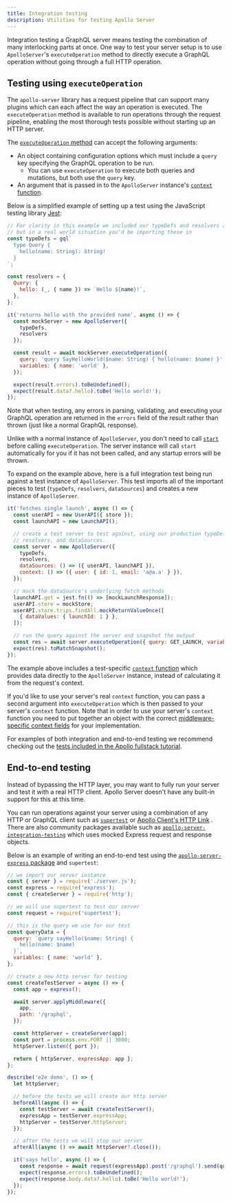```yaml
---
title: Integration testing
description: Utilities for testing Apollo Server
---
```


Integration testing a GraphQL server means testing the combination of many interlocking parts at once. One way to test your server setup is to use `ApolloServer`'s `executeOperation` method to directly execute a GraphQL operation without going through a full HTTP operation.

## Testing using `executeOperation`

The `apollo-server` library has a request pipeline that can support many plugins which can each affect the way an operation is executed. The `executeOperation` method is available to run operations through the request pipeline, enabling the most thorough tests possible without starting up an HTTP server. 

The [`executeOperation` method](../api/apollo-server/#executeoperation) can accept the following arguments: 
* An object containing configuration options which must include a `query` key specifying the GraphQL operation to be run. 
  * You can use `executeOperation` to execute both queries and mutations, but both use the `query` key. 
* An argument that is passed in to the `ApolloServer` instance's [`context` function](../data/resolvers/#the-context-argument).

Below is a simplified example of setting up a test using the JavaScript testing library [Jest](https://jestjs.io/):
```js:title=index.test.js
// For clarity in this example we included our typeDefs and resolvers above our test,
// but in a real world situation you'd be importing these in
const typeDefs = gql`
  type Query {
    hello(name: String): String!
  }
`;

const resolvers = {
  Query: {
    hello: (_, { name }) => `Hello ${name}!`,
  },
};

it('returns hello with the provided name', async () => {
  const mockServer = new ApolloServer({
    typeDefs,
    resolvers
  });

  const result = await mockServer.executeOperation({
    query: 'query SayHelloWorld($name: String) { hello(name: $name) }',
    variables: { name: 'world' },
  });

  expect(result.errors).toBeUndefined();
  expect(result.data?.hello).toBe('Hello world!');
});
```
Note that when testing, any errors in parsing, validating, and executing your GraphQL operation are returned in the `errors` field of the result rather than thrown (just like a normal GraphQL response).

Unlike with a normal instance of `ApolloServer`,  you don't need to call [`start`](../../api/apollo-server/#start) before calling `executeOperation`. The server instance will call `start` automatically for you if it has not been called, and any startup errors will be thrown.

To expand on the example above, here is a full integration test being run against a test instance of `ApolloServer`. This test imports all of the important pieces to test (`typeDefs`, `resolvers`, `dataSources`) and creates a new instance of `ApolloServer`.

```js:title=integration.test.js
it('fetches single launch', async () => {
  const userAPI = new UserAPI({ store });
  const launchAPI = new LaunchAPI();

  // create a test server to test against, using our production typeDefs,
  // resolvers, and dataSources.
  const server = new ApolloServer({
    typeDefs,
    resolvers,
    dataSources: () => ({ userAPI, launchAPI }),
    context: () => ({ user: { id: 1, email: 'a@a.a' } }),
  });

  // mock the dataSource's underlying fetch methods
  launchAPI.get = jest.fn(() => [mockLaunchResponse]);
  userAPI.store = mockStore;
  userAPI.store.trips.findAll.mockReturnValueOnce([
    { dataValues: { launchId: 1 } },
  ]);

  // run the query against the server and snapshot the output
  const res = await server.executeOperation({ query: GET_LAUNCH, variables: { id: 1 } });
  expect(res).toMatchSnapshot();
});
```

The example above includes a test-specific [`context` function](../data/resolvers/#the-context-argument) which provides data directly to the `ApolloServer` instance, instead of calculating it from the request's context. 

If you'd like to use your server's real `context` function, you can pass a second argument into `executeOperation` which is then passed to your server's `context` function. Note that in order to use your server's `context` function you need to put together an object with the correct [middleware-specific context fields](../api/apollo-server/#middleware-specific-context-fields) for your implementation.

For examples of both integration and end-to-end testing we recommend checking out the [tests included in the Apollo fullstack tutorial](https://github.com/apollographql/fullstack-tutorial/tree/master/final/server/src/__tests__).
## End-to-end testing


Instead of bypassing the HTTP layer, you may want to fully run your server and test it with a real HTTP client. Apollo Server doesn't have any built-in support for this at this time. 

You can run operations against your server using a combination of any HTTP or GraphQL client such as [`supertest`](https://www.npmjs.com/package/supertest) or [Apollo Client's HTTP Link](https://www.apollographql.com/docs/react/api/link/apollo-link-http/) . There are also community packages available such as [`apollo-server-integration-testing`](https://www.npmjs.com/package/apollo-server-integration-testing) which uses mocked Express request and response objects. 

Below is an example of writing an end-to-end test using the [`apollo-server-express` package](../integrations/middleware/#apollo-server-express) and `supertest`:

```js:title=e2e.test.js
// we import our server instance
const { server } = require('./server.js');
const express = require('express');
const { createServer } = require('http');

// we will use supertest to test our server
const request = require('supertest');

// this is the query we use for our test
const queryData = {
  query: `query sayHello($name: String) {
    hello(name: $name)
  }`,
  variables: { name: 'world' },
};

// create a new http server for testing
const createTestServer = async () => {
  const app = express();

  await server.applyMiddleware({
    app,
    path: '/graphql',
  });

  const httpServer = createServer(app);
  const port = process.env.PORT || 3000;
  httpServer.listen({ port });

  return { httpServer, expressApp: app };
};

describe('e2e demo', () => {
  let httpServer;

  // before the tests we will create our http server
  beforeAll(async () => {
    const testServer = await createTestServer();
    expressApp = testServer.expressApp;
    httpServer = testServer.httpServer;
  });

  // after the tests we will stop our server
  afterAll(async () => await httpServer?.close());

  it('says hello', async () => {
    const response = await request(expressApp).post('/graphql').send(queryData);
    expect(response.errors).toBeUndefined();
    expect(response.body.data?.hello).toBe('Hello world!');
  });
});
```
